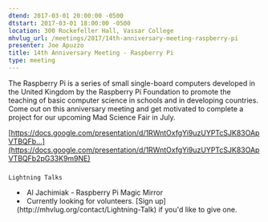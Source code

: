 ```yaml
---
dtend: 2017-03-01 20:00:00 -0500
dtstart: 2017-03-01 18:00:00 -0500
location: 300 Rockefeller Hall, Vassar College
mhvlug_url: /meetings/2017/14th-anniversary-meeting-raspberry-pi
presenter: Joe Apuzzo
title: 14th Anniversary Meeting - Raspberry Pi
type: meeting
---
```



The Raspberry Pi is a series of small single-board computers developed in the United Kingdom by the Raspberry Pi Foundation to promote the teaching of basic computer science in schools and in developing countries. Come out on this anniversary meeting and get motivated to complete a project for our upcoming Mad Science Fair in July.

[https://docs.google.com/presentation/d/1RWntOxfgYi9uzUYPTcSJK83OApVTBQFb...](https://docs.google.com/presentation/d/1RWntOxfgYi9uzUYPTcSJK83OApVTBQFb2pG33K9m9NE)

### 
	Lightning Talks
<li style="margin: 0px 0px 0px 1.2em; padding: 0px; border: 0px; outline: 0px; vertical-align: baseline; font-style: inherit; font-variant: inherit; font-weight: inherit; font-stretch: inherit; font-size: inherit; line-height: inherit; font-family: inherit;">
		Al Jachimiak - Raspberry Pi Magic Mirror</li>
<li style="margin: 0px 0px 0px 1.2em; padding: 0px; border: 0px; outline: 0px; vertical-align: baseline; font-style: inherit; font-variant: inherit; font-weight: inherit; font-stretch: inherit; font-size: inherit; line-height: inherit; font-family: inherit;">
		Currently looking for volunteers. [Sign up](http://mhvlug.org/contact/Lightning-Talk) if you'd like to give one.</li>